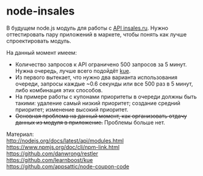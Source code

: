 node-insales
============
В будущем node.js модуль для работы с [API insales.ru](https://wiki.insales.ru/wiki/%D0%9A%D0%BE%D0%BC%D0%B0%D0%BD%D0%B4%D1%8B_API).
Нужно оттестировать пару приложений в маркете, чтобы понять как лучше спроектировать модуль.

На данный момент имеем:
* Количество запросов к API ограничено 500 запросов за 5 минут. Нужна очередь, лучше всего подойдёт [kue](https://github.com/learnboost/kue).
* Из первого вытекает, что нужно два варианта использования очереди, запросы каждые ~0.6 секунды или все 500 раз в 5 минут, либо комбинация этих способов.
* На примере работы с купонами приоритеты в очереди должны быть такими: удаление самый низкий приоритет; создание средний приоритет; изменение высокий приоритет.
* ~~Основная проблема на данный момент, как организовать отдачу данных из модуля в приложение.~~ Проблемы больше нет.

Материал:  
http://nodejs.org/docs/latest/api/modules.html  
https://www.npmjs.org/doc/cli/npm-link.html  
https://github.com/danwrong/restler  
https://github.com/learnboost/kue  
https://github.com/appsattic/node-coupon-code
